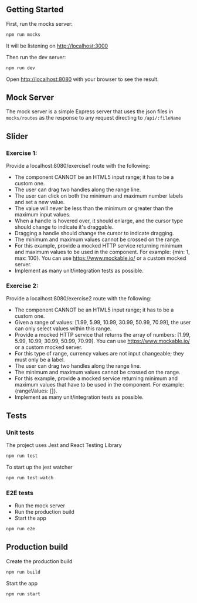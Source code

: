## Getting Started

First, run the mocks server:

```bash
npm run mocks
```

It will be listening on [http://localhost:3000](http://localhost:3000)

Then run the dev server:

```bash
npm run dev
```

Open [http://localhost:8080](http://localhost:8080) with your browser to see the result.

## Mock Server

The mock server is a simple Express server that uses the json files in `mocks/routes` as the response to any request directing to `/api/:fileName`

## Slider

### Exercise 1:

Provide a localhost:8080/exercise1 route with the following:

- The component CANNOT be an HTML5 input range; it has to be a custom one.
- The user can drag two handles along the range line.
- The user can click on both the minimum and maximum number labels and set a new value.
- The value will never be less than the minimum or greater than the maximum input values.
- When a handle is hovered over, it should enlarge, and the cursor type should change to indicate it's draggable.
- Dragging a handle should change the cursor to indicate dragging.
- The minimum and maximum values cannot be crossed on the range.
- For this example, provide a mocked HTTP service returning minimum and maximum values to be used in the component. For example: {min: 1, max: 100}. You can use https://www.mockable.io/ or a custom mocked server.
- Implement as many unit/integration tests as possible.

### Exercise 2:

Provide a localhost:8080/exercise2 route with the following:

- The component CANNOT be an HTML5 input range; it has to be a custom one.
- Given a range of values: [1.99, 5.99, 10.99, 30.99, 50.99, 70.99], the user can only select values within this range.
- Provide a mocked HTTP service that returns the array of numbers: [1.99, 5.99, 10.99, 30.99, 50.99, 70.99]. You can use https://www.mockable.io/ or a custom mocked server.
- For this type of range, currency values are not input changeable; they must only be a label.
- The user can drag two handles along the range line.
- The minimum and maximum values cannot be crossed on the range.
- For this example, provide a mocked service returning minimum and maximum values that have to be used in the component. For example: {rangeValues: []}.
- Implement as many unit/integration tests as possible.

## Tests

### Unit tests

The project uses Jest and React Testing Library

```bash
npm run test
```

To start up the jest watcher

```bash
npm run test:watch
```

### E2E tests

- Run the mock server
- Run the production build
- Start the app

```bash
npm run e2e
```

## Production build

Create the production build

```bash
npm run build
```

Start the app

```bash
npm run start
```
